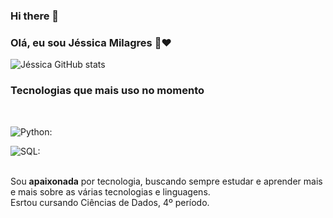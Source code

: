### Hi there 👋

### Olá, eu sou Jéssica Milagres 🫶❤️


![Jéssica GitHub stats](https://github-readme-stats.vercel.app/api?username=jessicamilagres&show_icons=true&theme=radical)

### Tecnologias que mais uso no momento<br/>
<br/>

![Python:](https://img.shields.io/badge/Python-3776AB?style=for-the-badge&logo=python&logoColor=white) 

![SQL:](https://img.shields.io/badge/MySQL-00000F?style=for-the-badge&logo=mysql&logoColor=white)

<br/>Sou **apaixonada** por tecnologia, buscando sempre estudar e aprender mais e mais sobre as várias tecnologias e linguagens.</br> Esrtou cursando Ciências de Dados, 4º período.
